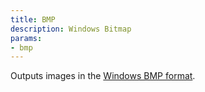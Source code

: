 ```yaml
---
title: BMP
description: Windows Bitmap
params:
- bmp
---
```

Outputs images in the [Windows BMP format](https://en.wikipedia.org/wiki/BMP_file_format).
